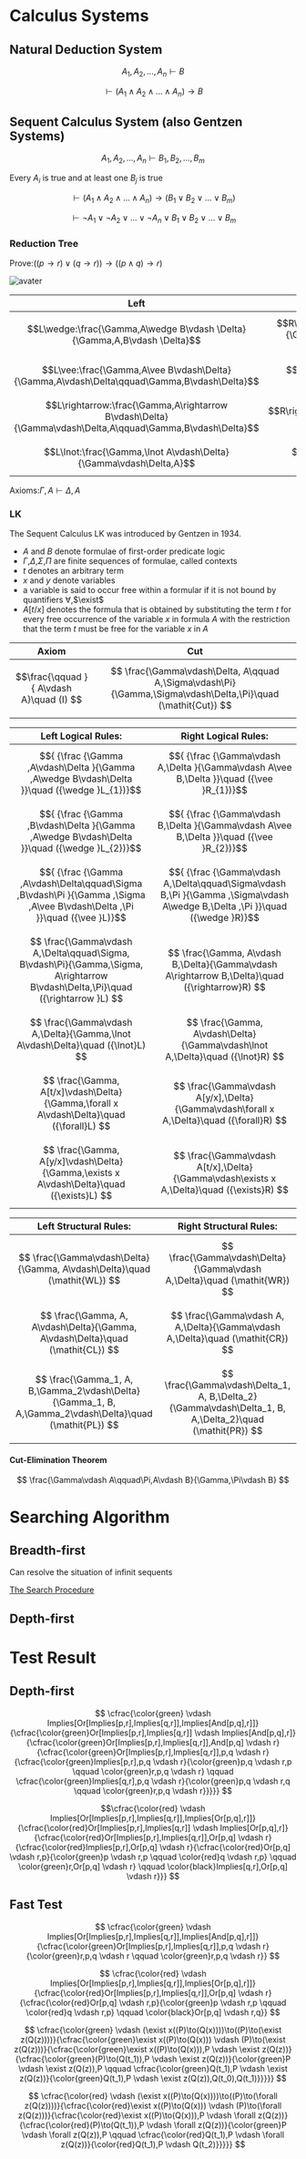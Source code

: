 # Calculus Systems

## Natural Deduction System

$$
A_1,A_2,...,A_n\vdash B
$$

$$
\vdash (A_1\wedge A_2\wedge...\wedge A_n)\to B
$$

## Sequent Calculus System (also Gentzen Systems)

$$
A_1,A_2,...,A_n\vdash B_1,B_2,...,B_m
$$

Every $A_i$ is true and at least one $B_j$ is true

$$
\vdash (A_1\wedge A_2\wedge...\wedge A_n)\to (B_1\vee B_2\vee...\vee B_m)
$$

$$
\vdash \lnot A_1\vee \lnot A_2\vee...\vee\lnot A_n\vee B_1\vee B_2\vee...\vee B_m
$$

### Reduction Tree

Prove:$((p\rightarrow r)\vee (q\rightarrow r))\rightarrow ((p\wedge q)\rightarrow r)$

![avater](https://upload.wikimedia.org/wikipedia/commons/0/0d/Sequent_calculus_proof_tree_example.png)

|                                                   Left                                                    |                                                Right                                                |
| :-------------------------------------------------------------------------------------------------------: | :-------------------------------------------------------------------------------------------------: |
|                 $$L\wedge:\frac{\Gamma,A\wedge B\vdash \Delta}{\Gamma,A,B\vdash \Delta}$$                 | $$R\wedge:\frac{\Gamma\vdash \Delta,A\wedge B}{\Gamma\vdash \Delta,A\qquad \Gamma\vdash \Delta,B}$$ |
|        $$L\vee:\frac{\Gamma,A\vee B\vdash\Delta}{\Gamma,A\vdash\Delta\qquad\Gamma,B\vdash\Delta}$$        |             $$R\vee:\frac {\Gamma \vdash \Delta ,A\vee B}{\Gamma \vdash \Delta ,A,B}$$              |
| $$L\rightarrow:\frac{\Gamma,A\rightarrow B\vdash\Delta}{\Gamma\vdash\Delta,A\qquad\Gamma,B\vdash\Delta}$$ |          $$R\rightarrow:\frac{\Gamma\vdash\Delta,A\rightarrow B}{\Gamma,A\vdash\Delta,B}$$          |
|                    $$L\lnot:\frac{\Gamma,\lnot A\vdash\Delta}{\Gamma\vdash\Delta,A}$$                     |                $$R\lnot:\frac{\Gamma \vdash\Delta,\lnot A}{\Gamma,A\vdash\Delta }$$                 |

Axioms:$\Gamma,A\vdash\Delta,A$

### LK

The Sequent Calculus LK was introduced by Gentzen in 1934.

- $A$ and $B$ denote formulae of first-order predicate logic
- $\Gamma$,$\Delta$,$\Sigma$,$\Pi$ are finite sequences of formulae, called contexts
- $t$ denotes an arbitrary term
- $x$ and $y$ denote variables
- a variable is said to occur free within a formular if it is not bound by quantifiers $\forall$,$\exist$
- $A[t/x]$ denotes the formula that is obtained by substituting the term $t$ for every free occurrence of the variable $x$ in formula $A$ with the restriction that the term $t$ must be free for the variable $x$ in $A$

|                  Axiom                   |                                                       Cut                                                        |
| :--------------------------------------: | :--------------------------------------------------------------------------------------------------------------: |
| $$\frac{\qquad }{ A\vdash A}\quad (I) $$ | $$   \frac{\Gamma\vdash\Delta, A\qquad A,\Sigma\vdash\Pi} {\Gamma,\Sigma\vdash\Delta,\Pi}\quad (\mathit{Cut}) $$ |

|                                                        Left Logical Rules:                                                        |                                                      Right Logical Rules:                                                      |
| :-------------------------------------------------------------------------------------------------------------------------------: | :----------------------------------------------------------------------------------------------------------------------------: |
|                   $${ {\frac {\Gamma ,A\vdash\Delta }{\Gamma ,A\wedge B\vdash\Delta }}\quad ({\wedge }L_{1})}$$                   |                   $${ {\frac {\Gamma\vdash A,\Delta }{\Gamma\vdash A\vee B,\Delta }}\quad ({\vee }R_{1})}$$                    |
|                   $${ {\frac {\Gamma ,B\vdash\Delta }{\Gamma ,A\wedge B\vdash\Delta }}\quad ({\wedge }L_{2})}$$                   |                   $${ {\frac {\Gamma\vdash B,\Delta }{\Gamma\vdash A\vee B,\Delta }}\quad ({\vee }R_{2})}$$                    |
|    $${ {\frac {\Gamma ,A\vdash\Delta\qquad\Sigma ,B\vdash\Pi }{\Gamma ,\Sigma ,A\vee B\vdash\Delta ,\Pi }}\quad ({\vee }L)}$$     | $${ {\frac {\Gamma\vdash A,\Delta\qquad\Sigma\vdash B,\Pi }{\Gamma ,\Sigma\vdash A\wedge B,\Delta ,\Pi }}\quad ({\wedge }R)}$$ |
| $$ \frac{\Gamma\vdash A,\Delta\qquad\Sigma, B\vdash\Pi}{\Gamma,\Sigma, A\rightarrow B\vdash\Delta,\Pi}\quad  ({\rightarrow }L) $$ |                $$  \frac{\Gamma, A\vdash B,\Delta}{\Gamma\vdash A\rightarrow B,\Delta}\quad ({\rightarrow}R) $$                |
|                          $$ \frac{\Gamma\vdash A,\Delta}{\Gamma,\lnot A\vdash\Delta}\quad  ({\lnot}L) $$                          |                         $$ \frac{\Gamma, A\vdash\Delta}{\Gamma\vdash\lnot A,\Delta}\quad ({\lnot}R) $$                         |
|                    $$ \frac{\Gamma, A[t/x]\vdash\Delta}{\Gamma,\forall x A\vdash\Delta}\quad  ({\forall}L) $$                     |                  $$ \frac{\Gamma\vdash A[y/x],\Delta}{\Gamma\vdash\forall x A,\Delta}\quad  ({\forall}R)  $$                   |
|                    $$ \frac{\Gamma, A[y/x]\vdash\Delta}{\Gamma,\exists x A\vdash\Delta}\quad  ({\exists}L) $$                     |                   $$ \frac{\Gamma\vdash A[t/x],\Delta}{\Gamma\vdash\exists x A,\Delta}\quad  ({\exists}R) $$                   |

|                                          Left Structural Rules:                                          |                                         Right Structural Rules:                                          |
| :------------------------------------------------------------------------------------------------------: | :------------------------------------------------------------------------------------------------------: |
|                $$ \frac{\Gamma\vdash\Delta}{\Gamma, A\vdash\Delta}\quad (\mathit{WL}) $$                 |                $$ \frac{\Gamma\vdash\Delta}{\Gamma\vdash A,\Delta}\quad (\mathit{WR}) $$                 |
|             $$ \frac{\Gamma, A, A\vdash\Delta}{\Gamma, A\vdash\Delta}\quad (\mathit{CL}) $$              |             $$ \frac{\Gamma\vdash A, A,\Delta}{\Gamma\vdash A,\Delta}\quad (\mathit{CR}) $$              |
| $$ \frac{\Gamma_1, A, B,\Gamma_2\vdash\Delta}{\Gamma_1, B, A,\Gamma_2\vdash\Delta}\quad (\mathit{PL}) $$ | $$ \frac{\Gamma\vdash\Delta_1, A, B,\Delta_2}{\Gamma\vdash\Delta_1, B, A,\Delta_2}\quad (\mathit{PR}) $$ |

#### Cut-Elimination Theorem

$$
\frac{\Gamma\vdash A\qquad\Pi,A\vdash B}{\Gamma,\Pi\vdash B}
$$

# Searching Algorithm

## Breadth-first

Can resolve the situation of infinit sequents

[The Search Procedure](logic_gallier.pdf)

## Depth-first



# Test Result

## Depth-first

$$
\cfrac{\color{green} \vdash Implies[Or[Implies[p,r],Implies[q,r]],Implies[And[p,q],r]]}{\cfrac{\color{green}Or[Implies[p,r],Implies[q,r]] \vdash Implies[And[p,q],r]}{\cfrac{\color{green}Or[Implies[p,r],Implies[q,r]],And[p,q] \vdash r}{\cfrac{\color{green}Or[Implies[p,r],Implies[q,r]],p,q \vdash r}{\cfrac{\color{green}Implies[p,r],p,q \vdash r}{\color{green}p,q \vdash r,p \qquad \color{green}r,p,q \vdash r} \qquad \cfrac{\color{green}Implies[q,r],p,q \vdash r}{\color{green}p,q \vdash r,q \qquad \color{green}r,p,q \vdash r}}}}}
$$

$$\cfrac{\color{red} \vdash Implies[Or[Implies[p,r],Implies[q,r]],Implies[Or[p,q],r]]}{\cfrac{\color{red}Or[Implies[p,r],Implies[q,r]] \vdash Implies[Or[p,q],r]}{\cfrac{\color{red}Or[Implies[p,r],Implies[q,r]],Or[p,q] \vdash r}{\cfrac{\color{red}Implies[p,r],Or[p,q] \vdash r}{\cfrac{\color{red}Or[p,q] \vdash r,p}{\color{green}p \vdash r,p \qquad \color{red}q \vdash r,p} \qquad \color{green}r,Or[p,q] \vdash r} \qquad \color{black}Implies[q,r],Or[p,q] \vdash r}}}
$$

## Fast Test

$$ \cfrac{\color{green} \vdash Implies[Or[Implies[p,r],Implies[q,r]],Implies[And[p,q],r]]}{\cfrac{\color{green}Or[Implies[p,r],Implies[q,r]],p,q \vdash r}{\color{green}r,p,q \vdash r \qquad \color{green}r,p,q \vdash r}}
$$

$$ \cfrac{\color{red} \vdash Implies[Or[Implies[p,r],Implies[q,r]],Implies[Or[p,q],r]]}{\cfrac{\color{red}Or[Implies[p,r],Implies[q,r]],Or[p,q] \vdash r}{\cfrac{\color{red}Or[p,q] \vdash r,p}{\color{green}p \vdash r,p \qquad \color{red}q \vdash r,p} \qquad \color{black}Or[p,q] \vdash r,q}}
$$

$$
\cfrac{\color{green} \vdash (\exist x((P)\to(Q(x))))\to((P)\to(\exist z(Q(z))))}{\cfrac{\color{green}\exist x((P)\to(Q(x))) \vdash (P)\to(\exist z(Q(z)))}{\cfrac{\color{green}\exist x((P)\to(Q(x))),P \vdash \exist z(Q(z))}{\cfrac{\color{green}(P)\to(Q(t_1)),P \vdash \exist z(Q(z))}{\color{green}P \vdash \exist z(Q(z)),P \qquad \cfrac{\color{green}Q(t_1),P \vdash \exist z(Q(z))}{\color{green}Q(t_1),P \vdash \exist z(Q(z)),Q(t_0),Q(t_1)}}}}}
$$

$$
\cfrac{\color{red} \vdash (\exist x((P)\to(Q(x))))\to((P)\to(\forall z(Q(z))))}{\cfrac{\color{red}\exist x((P)\to(Q(x))) \vdash (P)\to(\forall z(Q(z)))}{\cfrac{\color{red}\exist x((P)\to(Q(x))),P \vdash \forall z(Q(z))}{\cfrac{\color{red}(P)\to(Q(t_1)),P \vdash \forall z(Q(z))}{\color{green}P \vdash \forall z(Q(z)),P \qquad \cfrac{\color{red}Q(t_1),P \vdash \forall z(Q(z))}{\color{red}Q(t_1),P \vdash Q(t_2)}}}}}
$$